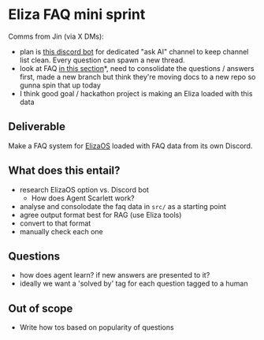 # Eliza FAQ mini sprint

Comms from Jin (via X DMs):
- plan is [this discord bot](https://needle.gg) for dedicated "ask AI" channel to keep channel list clean. Every question can spawn a new thread.
- look at FAQ [in this section](https://hackmd.io/@XR/elizaos-rpgf/)*, need to consolidate the questions / answers first, made a new branch but think they're moving docs to a new repo so gunna spin that up today
- I think good goal / hackathon project is making an Eliza loaded with this data


## Deliverable

Make a FAQ system for [ElizaOS](https://elizaos.github.io/eliza/) loaded with FAQ data from its own Discord.

## What does this entail?
- research ElizaOS option vs. Discord bot
    - How does Agent Scarlett work?
- analyse and consolodate the faq data in `src/` as a starting point
- agree output format best for RAG (use Eliza tools)
- convert to that format
- manually check each one

## Questions 
- how does agent learn? if new answers are presented to it?
- ideally we want a 'solved by' tag for each question tagged to a human

## Out of scope
- Write how tos based on popularity of questions